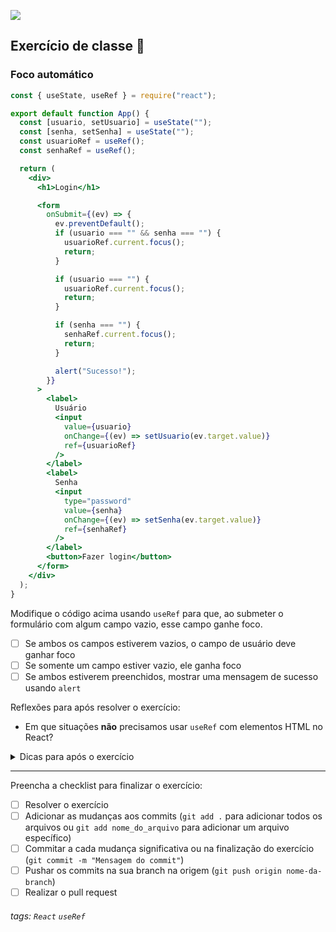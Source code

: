![](https://i.imgur.com/xG74tOh.png)

## Exercício de classe 🏫

### Foco automático

```jsx
const { useState, useRef } = require("react");

export default function App() {
  const [usuario, setUsuario] = useState("");
  const [senha, setSenha] = useState("");
  const usuarioRef = useRef();
  const senhaRef = useRef();

  return (
    <div>
      <h1>Login</h1>

      <form
        onSubmit={(ev) => {
          ev.preventDefault();
          if (usuario === "" && senha === "") {
            usuarioRef.current.focus();
            return;
          }

          if (usuario === "") {
            usuarioRef.current.focus();
            return;
          }

          if (senha === "") {
            senhaRef.current.focus();
            return;
          }

          alert("Sucesso!");
        }}
      >
        <label>
          Usuário
          <input
            value={usuario}
            onChange={(ev) => setUsuario(ev.target.value)}
            ref={usuarioRef}
          />
        </label>
        <label>
          Senha
          <input
            type="password"
            value={senha}
            onChange={(ev) => setSenha(ev.target.value)}
            ref={senhaRef}
          />
        </label>
        <button>Fazer login</button>
      </form>
    </div>
  );
}
```

Modifique o código acima usando `useRef` para que, ao submeter o formulário com algum campo vazio, esse campo ganhe foco.

- [ ] Se ambos os campos estiverem vazios, o campo de usuário deve ganhar foco
- [ ] Se somente um campo estiver vazio, ele ganha foco
- [ ] Se ambos estiverem preenchidos, mostrar uma mensagem de sucesso usando `alert`

Reflexões para após resolver o exercício:

- Em que situações **não** precisamos usar `useRef` com elementos HTML no React?

<details>
<summary>Dicas para após o exercício</summary>

Não se usa `useRef` com elementos HTML para adicionar ouvintes de evento, modificar o conteúdo do elemento ou modificar atributos de um elemento, já que o React já torna isso fácil. Usamos `useRef` para casos que o React não cobre, como `elemento.focus()` e outras APIs _imperativas_.

</details>

---

Preencha a checklist para finalizar o exercício:

- [ ] Resolver o exercício
- [ ] Adicionar as mudanças aos commits (`git add .` para adicionar todos os arquivos ou `git add nome_do_arquivo` para adicionar um arquivo específico)
- [ ] Commitar a cada mudança significativa ou na finalização do exercício (`git commit -m "Mensagem do commit"`)
- [ ] Pushar os commits na sua branch na origem (`git push origin nome-da-branch`)
- [ ] Realizar o pull request

###### tags: `React` `useRef`
